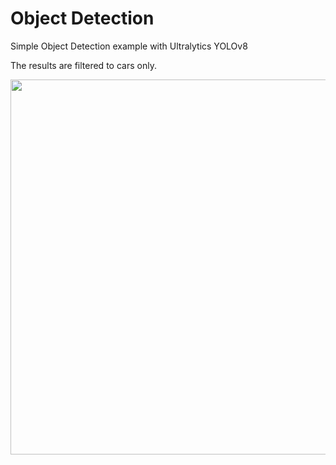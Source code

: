 # Object Detection

Simple Object Detection example with Ultralytics YOLOv8

The results are filtered to cars only.

<img src="https://storage.googleapis.com/reswarm-images/PastedGraphic-1.png" width="600px">

